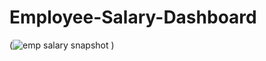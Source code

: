 # Employee-Salary-Dashboard
(![emp salary snapshot](https://github.com/user-attachments/assets/81d02e57-1785-47c4-95cd-01e07c17b24e)
)
